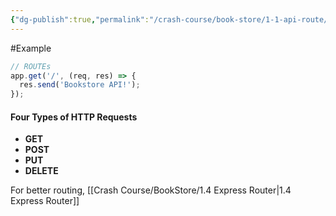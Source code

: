 ```yaml
---
{"dg-publish":true,"permalink":"/crash-course/book-store/1-1-api-route/","noteIcon":""}
---
```


#Example 
```js
// ROUTEs
app.get('/', (req, res) => {
  res.send('Bookstore API!');
});
```

#### Four Types of HTTP Requests
- **GET**
- **POST**
- **PUT**
- **DELETE**

For better routing, [[Crash Course/BookStore/1.4 Express Router\|1.4 Express Router]]
